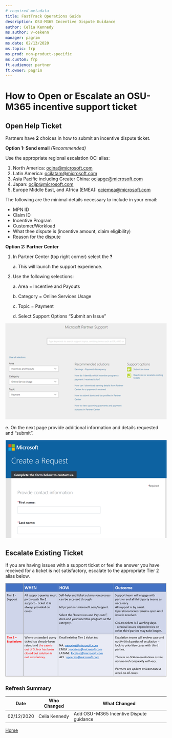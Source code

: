 ```yaml
---
# required metadata
title: FastTrack Operations Guide
description: OSU-M365 Incentive Dispute Guidance
author: Celia Kennedy
ms.author: v-cekenn
manager: pagrim
ms.date: 02/13/2020
ms.topic: frp
ms.prod: non-product-specific
ms.custom: frp
ft.audience: partner
ft.owner: pagrim
---
```

# How to Open or Escalate an OSU-M365 incentive support ticket

## Open Help Ticket

Partners have **2** choices in how to submit an incentive dispute ticket.  

**Option 1: Send email** *(Recommended)*

Use the appropriate regional escalation OCI alias:

1. North America: ocina@microsoft.com
2. Latin America: ocilatam@microsoft.com
3. Asia Pacific including Greater China: ociapgc@microsoft.com
4. Japan: ocijp@microsoft.com
5. Europe Middle East, and Africa (EMEA): ociemea@microsoft.com

The following are the minimal details necessary to include in your email:

- MPN ID
- Claim ID
- Incentive Program
- Customer/Workload
- What thee dispute is (incentive amount, claim eligibility)
- Reason for the dispute

**Option 2:  Partner Center**

1. In Partner Center (top right corner) select the **?**

   a. This will launch the support experience.

2. Use the following selections:

   a. Area = Incentive and Payouts

   b. Category = Online Services Usage

   c. Topic = Payment

   d. Select Support Options “Submit an Issue”

![submit-an-issue.png](media/submit-an-issue.png "Submit an issue")

   e. On the next page provide additional information and details requested and “submit”.

![create-a-request.png](media/create-a-request.png "Create a request")

## Escalate Existing Ticket

If you are having issues with a support ticket or feel the answer you have received for a ticket is not satisfactory, escalate to the appropriate Tier 2 alias below.

![tier-table.png](media/tier-table.png "Create a request")

### Refresh Summary

|Date|Who Changed|What Changed|
|---------|---------------|----------------------------|
|02/12/2020| Celia Kennedy| Add OSU-M365 Incentive Dispute guidance|

[Home](http://partner-docs.microsoft.com)